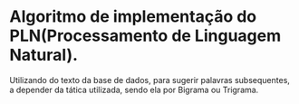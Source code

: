 # Algoritmo de implementação do PLN(Processamento de Linguagem Natural).

Utilizando do texto da base de dados, para sugerir palavras subsequentes, a depender da tática utilizada, sendo ela por Bigrama ou Trigrama.
